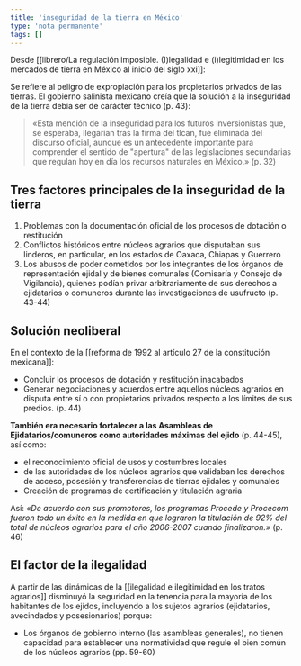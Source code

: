 ```yaml
---
title: 'inseguridad de la tierra en México'
type: 'nota permanente'
tags: []
---
```


Desde [[librero/La regulación imposible. (I)legalidad e (i)legitimidad en los mercados de tierra en México al inicio del siglo xxi]]:

Se refiere al peligro de expropiación para los propietarios privados de las tierras. El gobierno salinista mexicano creía que la solución a la inseguridad de la tierra debía ser de carácter técnico (p. 43):

>«Esta mención de la inseguridad para los futuros inversionistas que, se esperaba, llegarían tras la firma del tlcan, fue eliminada del discurso oficial, aunque es un antecedente importante para comprender el sentido de "apertura" de las legislaciones secundarias que regulan hoy en día los recursos naturales en México.» (p. 32)

## Tres factores principales de la inseguridad de la tierra

1. Problemas con la documentación oficial de los procesos de dotación o restitución
2. Conflictos históricos entre núcleos agrarios que disputaban sus linderos, en particular, en los estados de Oaxaca, Chiapas y Guerrero
3. Los abusos de poder cometidos por los integrantes de los órganos de representación ejidal y de bienes comunales (Comisaría y Consejo de Vigilancia), quienes podían privar arbitrariamente de sus derechos a ejidatarios o comuneros durante las investigaciones de usufructo (p. 43-44)

## Solución neoliberal

En el contexto de la [[reforma de 1992 al artículo 27 de la constitución mexicana]]:

- Concluir los procesos de dotación y restitución inacabados
- Generar negociaciones y acuerdos entre aquellos núcleos agrarios en disputa entre sí o con propietarios privados respecto a los límites de sus predios. (p. 44)

**También era necesario fortalecer a las Asambleas de Ejidatarios/comuneros como autoridades máximas del ejido** (p. 44-45), así como:

- el reconocimiento oficial de usos y costumbres locales
- de las autoridades de los núcleos agrarios que validaban los derechos de acceso, posesión y transferencias de tierras ejidales y comunales 
- Creación de programas de certificación y titulación agraria

Así: *«De acuerdo con sus promotores, los programas Procede y Procecom fueron todo un éxito en la medida en que lograron la titulación de 92% del total de núcleos agrarios para el año 2006-2007 cuando finalizaron.»* (p. 46)

## El factor de la ilegalidad

A partir de las dinámicas de la [[ilegalidad e ilegitimidad en los tratos agrarios]] disminuyó la seguridad en la tenencia para la mayoría de los habitantes de los ejidos, incluyendo a los sujetos agrarios (ejidatarios, avecindados y posesionarios) porque:

- Los órganos de gobierno interno (las asambleas generales), no tienen capacidad para establecer una normatividad que regule el bien común de los núcleos agrarios (pp. 59-60)
